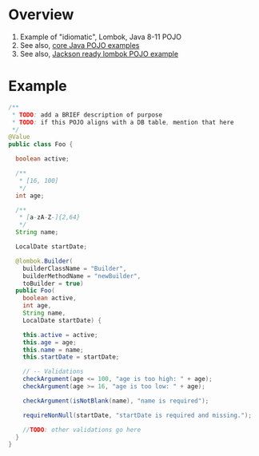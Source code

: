 # Overview
1. Example of "idiomatic", Lombok, Java 8-11 POJO
1. See also, [core Java POJO examples](./pojos.core.java8-11.md)
1. See also, [Jackson ready lombok POJO example](./pojo.example-4.md)

# Example
```java
/**
 * TODO: add a BRIEF description of purpose
 * TODO: if this POJO aligns with a DB table, mention that here
 */
@Value
public class Foo {

  boolean active;

  /**
   * [16, 100]
   */
  int age;

  /**
   * [a-zA-Z-]{2,64}
   */
  String name;

  LocalDate startDate;

  @lombok.Builder(
    builderClassName = "Builder",
    builderMethodName = "newBuilder",
    toBuilder = true)
  public Foo(
    boolean active,
    int age,
    String name,
    LocalDate startDate) {

    this.active = active;
    this.age = age;
    this.name = name;
    this.startDate = startDate;

    // -- Validations
    checkArgument(age <= 100, "age is too high: " + age);
    checkArgument(age >= 16, "age is too low: " + age);

    checkArgument(isNotBlank(name), "name is required");

    requireNonNull(startDate, "startDate is required and missing.");

    //TODO: other validations go here
  }
}
```

